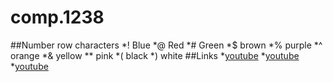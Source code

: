 # comp.1238
##Number row characters
*! Blue
*@ Red
*# Green
*$ brown
*% purple
*^ orange
*& yellow
** pink
*( black
*) white
  ##Links
  *[youtube](https://youtu.be/1lnhR-j9L5k?feature=shared)
  *[youtube](https://youtu.be/1lnhR-j9L5k?feature=shared)
  *[youtube](https://youtu.be/FEesfHHYwug?feature=shared)
